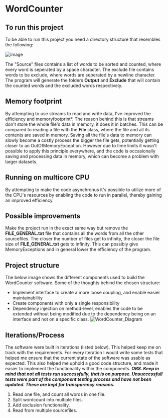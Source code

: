 # WordCounter

## To run this project
To be able to run this project you need a directory structure that resembles the following:

![image](https://github.com/AbdulBarakeh/WordCounter/assets/44008172/5cf03925-91cf-4334-a74b-22b743d9d4a6)


The "Source" files contains a list of words to be sorted and counted, where every word is seperated by a space character. The exclude file contains words to be exclude, where words are seperated by a newline character.
The program will generate the folders **Output** and **Exclude** that will contain the counted words and the excluded words respectively. 

## Memory footprint
By attempting to use streams to read and write data, I've improved the efficiency and memoryfootprint*. The reason behind this is that streams don't store the whole file's data in memory, it does it in batches. This can be compared to reading a file with the **File** class, where the file and all its contents are saved in memory. Saving all the file's data to memory can slowly become a costly process the bigger the file gets, potentially getting closer to an OutOfMemoryException. 
However due to time limits it wasn't possible to apply this principle everywhere, and the code is occasionally saving and processing data in memory, which can become a problem with larger datasets.

## Running on multicore CPU
By attempting to make the code asynchronus it's possible to utilize more of the CPU's resources by enabling the code to run in parallel, thereby gaining an improved efficiency.

## Possible improvements
Make the project run in the exact same way but remove the **FILE_GENERAL.txt** file that contains all the words from all the other sourcefiles. The closer the number of files get to infinity, the closer the file size of **FILE_GENERAL.txt** gets to infinity. This can possibly give MemoryExceptions and in general lower the efficiency of the program.

## Project structure
The below image shows the different components used to build the WordCounter software. 
Some of the thoughts behind the chosen structure:
* Implement interface to create a more loose coupling, and enable easier maintainability
* Create components with only a single responsibility
* Dependency injection on method-level, enables the code to be extended without being modified due to the dependency being on an interface and not on a specific class.
![WordCounter_Diagram](https://user-images.githubusercontent.com/44008172/234650546-ecdbcf16-5e28-410a-b09e-49f7ed1521fa.png)

## Iterations/Process
The software were built in iterations (listed below). This helped keep me on track with the requirements. For every iteration I would write some tests that helped me ensure that the current state of the software was usable as expected. This also helped me uphold a good code structure, and made it easier to implement the functionality within the components. ***OBS. Keep in mind that not all tests run successfully, that is on purpose. Unsuccessfull tests were part of the component testing process and have not been updated. These are kept for transparency reasons.***

1. Read one file, and count all words in one file.
2. Split wordcount into multiple files.
3. Add exclusion functionality.
4. Read from multiple sourcefiles.

